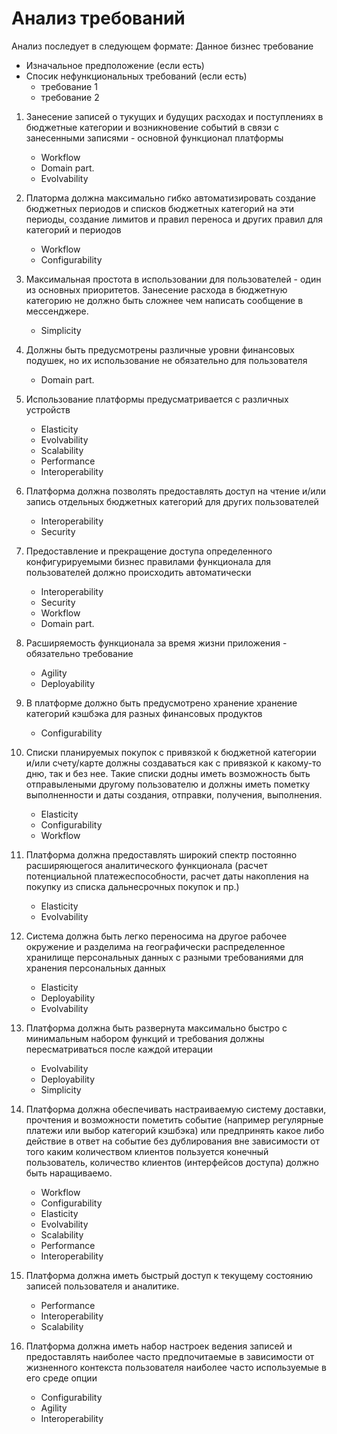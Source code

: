 # Анализ требований

Анализ последует в следующем формате: Данное бизнес требование

 - Изначальное предположение (если есть)
 - Спосик нефункциональных требований (если есть)
   - требование 1
   - требование 2

1. Занесение записей о тукущих и будущих расходах и поступлениях в бюджетные категории и возникновение событий в связи 
с занесенными записями - основной функционал платформы
   - Workflow
   - Domain part.
   - Evolvability
   
2. Платорма должна максимально гибко автоматизировать создание бюджетных периодов и списков бюджетных категорий на эти 
периоды, создание лимитов и правил переноса и других правил для категорий и периодов
   - Workflow
   - Configurability

3. Максимальная простота в использовании для пользователей - один из основных приоритетов. Занесение расхода в 
бюджетную категорию не должно быть сложнее чем написать сообщение в мессенджере.
   - Simplicity

4. Должны быть предусмотрены различные уровни финансовых подушек, но их использование не обязательно для пользователя
   - Domain part.
   
5. Использование платформы предусматривается с различных устройств
   - Elasticity
   - Evolvability
   - Scalability
   - Performance
   - Interoperability

6. Платформа должна позволять предоставлять доступ на чтение и/или запись отдельных бюджетных категорий для других
пользователей
   - Interoperability
   - Security

7. Предоставление и прекращение доступа определенного конфигурируемыми бизнес правилами функционала для пользователей 
должно происходить автоматически
   - Interoperability
   - Security
   - Workflow
   - Domain part.

8. Расширяемость функционала за время жизни приложения - обязательно  требование
   - Agility
   - Deployability

9. В платформе должно быть предусмотрено хранение хранение категорий кэшбэка для разных финансовых продуктов
   - Configurability

10. Списки планируемых покупок с привязкой к бюджетной категории и/или счету/карте должны создаваться как с привязкой к 
какому-то дню, так и без нее. Такие списки додны иметь возможность быть отправылеными другому пользователю и должны 
иметь пометку выполненности и даты создания, отправки, получения, выполнения.
    - Elasticity
    - Configurability
    - Workflow
    
11. Платформа должна предоставлять широкий спектр постоянно расширяющегося аналитического функционала (расчет 
потенциальной платежеспособности, расчет даты накопления на покупку из списка дальнесрочных покупок и пр.)
    - Elasticity
    - Evolvability

12. Система должна быть легко переносима на другое рабочее окружение и разделима на географически распределенное 
хранилище персональных данных с разными требованиями для хранения персональных данных
    - Elasticity
    - Deployability
    - Evolvability
    
13. Платформа должна быть развернута максимально быстро с минимальным набором функций и требования должны 
пересматриваться после каждой итерации
    - Evolvability
    - Deployability
    - Simplicity
    
14. Платформа должна обеспечивать настраиваемую систему доставки, прочтения и возможности пометить событие (например 
регулярные платежи или выбор категорий кэшбэка) или предпринять какое либо действие в ответ на событие без дублирования 
вне зависимости от того каким количеством клиентов пользуется конечный пользователь, количество клиентов (интерфейсов 
доступа) должно быть наращиваемо.
    - Workflow
    - Configurability
    - Elasticity
    - Evolvability
    - Scalability
    - Performance
    - Interoperability

15. Платформа должна иметь быстрый доступ к текущему состоянию записей пользователя и аналитике.
    - Performance
    - Interoperability
    - Scalability

16. Платформа должна иметь набор настроек ведения записей и предоставлять наиболее часто предпочитаемые в зависимости от 
жизненного контекста пользователя наиболее часто используемые в его среде опции
    - Configurability
    - Agility
    - Interoperability
